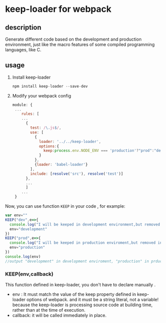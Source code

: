# keep-loader for webpack

## description

Generate different code based on the development and production environment, just like the macro features of some compiled programming languages, like C.

## usage

1. Install keep-loader 

   ```javascript
   npm install keep-loader --save-dev
   ```

2. Modify your webpack config

   ```javascript
   module: {
    ...
       rules: [
       ...
         {
           test: /\.js$/,
           use: [
             {
               loader: '../../keep-loader',
               options:{
                 keep:process.env.NODE_ENV === 'production'?"prod":"dev"
               }
             },
             {loader: 'babel-loader'}
           ],
           include: [resolve('src'), resolve('test')]
         },
         ...
         ]
       ...  
    }
   ```


Now, you can use function `KEEP`  in your code , for example:

```javascript
var env=""
KEEP("dev",e=>{
  console.log("I will be keeped in development environment,but removed in other environment")
  env="development"
})
KEEP("prod",e=>{
  console.log("I will be keeped in production enviroment,but removed in other environment")
  env="production"
})
console.log(env)
//output "development" in development enviroment, "production" in prduction environment.
```

### KEEP(env,callback)

 This function defined in keep-loader, you don't have to declare manually .

- env : It must match the value of the keep property defined in keep-loader options  of webpack. and it must be a string literal, not a variable! because the keep-loader is processing source code at building time, rather than at the time of execution.
- callback: it  will be  called immediately in place.

